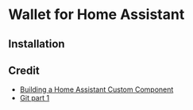 # Wallet for Home Assistant

## Installation

## Credit
- [Building a Home Assistant Custom Component](https://aarongodfrey.dev/home%20automation/building_a_home_assistant_custom_component_part_1/)
- [Git part 1](https://github.com/boralyl/github-custom-component-tutorial/tree/feature/part1)